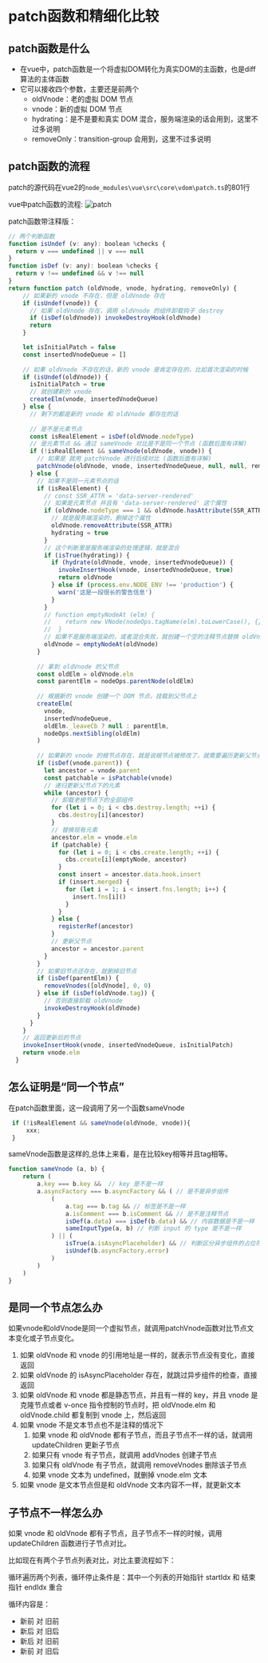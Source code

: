 
# patch函数和精细化比较
## patch函数是什么
* 在vue中，patch函数是一个将虚拟DOM转化为真实DOM的主函数，也是diff算法的主体函数
* 它可以接收四个参数，主要还是前两个
    * oldVnode：老的虚拟 DOM 节点
    * vnode：新的虚拟 DOM 节点
    * hydrating：是不是要和真实 DOM 混合，服务端渲染的话会用到，这里不过多说明
    * removeOnly：transition-group 会用到，这里不过多说明
## patch函数的流程
patch的源代码在vue2的`node_modules\vue\src\core\vdom\patch.ts`的801行

vue中patch函数的流程:
![patch](/images/patch.png)

patch函数带注释版：
```js
// 两个判断函数
function isUndef (v: any): boolean %checks {
  return v === undefined || v === null
}
function isDef (v: any): boolean %checks {
  return v !== undefined && v !== null
}
return function patch (oldVnode, vnode, hydrating, removeOnly) {
    // 如果新的 vnode 不存在，但是 oldVnode 存在
    if (isUndef(vnode)) {
      // 如果 oldVnode 存在，调用 oldVnode 的组件卸载钩子 destroy
      if (isDef(oldVnode)) invokeDestroyHook(oldVnode)
      return
    }

    let isInitialPatch = false
    const insertedVnodeQueue = []
    
    // 如果 oldVnode 不存在的话，新的 vnode 是肯定存在的，比如首次渲染的时候
    if (isUndef(oldVnode)) {
      isInitialPatch = true
      // 就创建新的 vnode
      createElm(vnode, insertedVnodeQueue)
    } else {
      // 剩下的都是新的 vnode 和 oldVnode 都存在的话
      
      // 是不是元素节点
      const isRealElement = isDef(oldVnode.nodeType)
      // 是元素节点 && 通过 sameVnode 对比是不是同一个节点 (函数后面有详解)
      if (!isRealElement && sameVnode(oldVnode, vnode)) {
        // 如果是 就用 patchVnode 进行后续对比 (函数后面有详解)
        patchVnode(oldVnode, vnode, insertedVnodeQueue, null, null, removeOnly)
      } else {
        // 如果不是同一元素节点的话
        if (isRealElement) {
          // const SSR_ATTR = 'data-server-rendered'
          // 如果是元素节点 并且有 'data-server-rendered' 这个属性
          if (oldVnode.nodeType === 1 && oldVnode.hasAttribute(SSR_ATTR)) {
            // 就是服务端渲染的，删掉这个属性
            oldVnode.removeAttribute(SSR_ATTR)
            hydrating = true
          }
          // 这个判断里是服务端渲染的处理逻辑，就是混合
          if (isTrue(hydrating)) {
            if (hydrate(oldVnode, vnode, insertedVnodeQueue)) {
              invokeInsertHook(vnode, insertedVnodeQueue, true)
              return oldVnode
            } else if (process.env.NODE_ENV !== 'production') {
              warn('这是一段很长的警告信息')
            }
          }
          // function emptyNodeAt (elm) {
          //    return new VNode(nodeOps.tagName(elm).toLowerCase(), {}, [], undefined, elm)
          //  }
          // 如果不是服务端渲染的，或者混合失败，就创建一个空的注释节点替换 oldVnode
          oldVnode = emptyNodeAt(oldVnode)
        }
        
        // 拿到 oldVnode 的父节点
        const oldElm = oldVnode.elm
        const parentElm = nodeOps.parentNode(oldElm)
        
        // 根据新的 vnode 创建一个 DOM 节点，挂载到父节点上
        createElm(
          vnode,
          insertedVnodeQueue,
          oldElm._leaveCb ? null : parentElm,
          nodeOps.nextSibling(oldElm)
        )
        
        // 如果新的 vnode 的根节点存在，就是说根节点被修改了，就需要遍历更新父节点
        if (isDef(vnode.parent)) {
          let ancestor = vnode.parent
          const patchable = isPatchable(vnode)
          // 递归更新父节点下的元素
          while (ancestor) {
            // 卸载老根节点下的全部组件
            for (let i = 0; i < cbs.destroy.length; ++i) {
              cbs.destroy[i](ancestor)
            }
            // 替换现有元素
            ancestor.elm = vnode.elm
            if (patchable) {
              for (let i = 0; i < cbs.create.length; ++i) {
                cbs.create[i](emptyNode, ancestor)
              }
              const insert = ancestor.data.hook.insert
              if (insert.merged) {
                for (let i = 1; i < insert.fns.length; i++) {
                  insert.fns[i]()
                }
              }
            } else {
              registerRef(ancestor)
            }
            // 更新父节点
            ancestor = ancestor.parent
          }
        }
        // 如果旧节点还存在，就删掉旧节点
        if (isDef(parentElm)) {
          removeVnodes([oldVnode], 0, 0)
        } else if (isDef(oldVnode.tag)) {
          // 否则直接卸载 oldVnode
          invokeDestroyHook(oldVnode)
        }
      }
    }
    // 返回更新后的节点
    invokeInsertHook(vnode, insertedVnodeQueue, isInitialPatch)
    return vnode.elm
  }
```

## 怎么证明是“同一个节点”
在patch函数里面，这一段调用了另一个函数sameVnode
```js
 if (!isRealElement && sameVnode(oldVnode, vnode)){
     xxx;
 }
```
sameVnode函数是这样的,总体上来看，是在比较key相等并且tag相等。
```js
function sameVnode (a, b) {
    return (
        a.key === b.key &&  // key 是不是一样
        a.asyncFactory === b.asyncFactory && ( // 是不是异步组件
            (
                a.tag === b.tag && // 标签是不是一样
                a.isComment === b.isComment && // 是不是注释节点
                isDef(a.data) === isDef(b.data) && // 内容数据是不是一样
                sameInputType(a, b) // 判断 input 的 type 是不是一样
            ) || (
                isTrue(a.isAsyncPlaceholder) && // 判断区分异步组件的占位符否存在
                isUndef(b.asyncFactory.error)
            )
        )
    )
}

```

## 是同一个节点怎么办
如果vnode和oldVnode是同一个虚拟节点，就调用patchVnode函数对比节点文本变化或子节点变化。

 1. 如果 oldVnode 和 vnode 的引用地址是一样的，就表示节点没有变化，直接返回
 2. 如果 oldVnode 的 isAsyncPlaceholder 存在，就跳过异步组件的检查，直接返回
 3. 如果 oldVnode 和 vnode 都是静态节点，并且有一样的 key，并且 vnode 是克隆节点或者 v-once 指令控制的节点时，把 oldVnode.elm 和 oldVnode.child 都复制到 vnode 上，然后返回
 4. 如果 vnode 不是文本节点也不是注释的情况下
    1. 如果 vnode 和 oldVnode 都有子节点，而且子节点不一样的话，就调用 updateChildren 更新子节点
    2. 如果只有 vnode 有子节点，就调用 addVnodes 创建子节点
    3. 如果只有 oldVnode 有子节点，就调用 removeVnodes 删除该子节点
    4. 如果 vnode 文本为 undefined，就删掉 vnode.elm 文本
 5. 如果 vnode 是文本节点但是和 oldVnode 文本内容不一样，就更新文本

## 子节点不一样怎么办
如果 vnode 和 oldVnode 都有子节点，且子节点不一样的时候，调用 updateChildren 函数进行子节点对比。

比如现在有两个子节点列表对比，对比主要流程如下：

循环遍历两个列表，循环停止条件是：其中一个列表的开始指针 startIdx 和 结束指针 endIdx 重合

循环内容是：

* 新前 对 旧前 
* 新后 对 旧后 
* 新后 对 旧前 
* 新前 对 旧后

